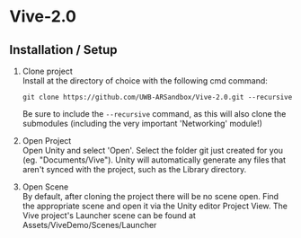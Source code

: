 
# Vive-2.0
## Installation / Setup
1) Clone project  
   Install at the directory of choice with the following cmd command:  
   
   `git clone https://github.com/UWB-ARSandbox/Vive-2.0.git --recursive`  
   
   Be sure to include the `--recursive` command, as this will also clone the submodules (including the very important 'Networking' module!)

2) Open Project  
   Open Unity and select 'Open'. Select the folder git just created for you (eg. "Documents/Vive"). Unity will automatically generate any files that aren't synced with the project, such as the Library directory. 

3) Open Scene  
   By default, after cloning the project there will be no scene open. Find the appropriate scene and open it via the Unity editor Project View. The Vive project's Launcher scene can be found at Assets/ViveDemo/Scenes/Launcher
